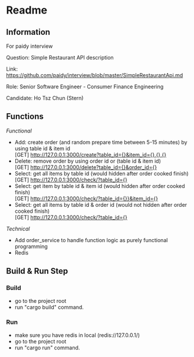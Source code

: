 # Readme

## Information

For paidy interview

Question: Simple Restaurant API description

Link: https://github.com/paidy/interview/blob/master/SimpleRestaurantApi.md

Role: Senior Software Engineer - Consumer Finance Engineering

Candidate: Ho Tsz Chun (Stern)


## Functions

*Functional*
* Add: create order (and random prepare time between 5-15 minutes) by using table id & item id\
  [GET] http://127.0.0.1:3000/create?table_id={}&item_id={},{},{}
* Delete: remove order by using order id or (table id & item id)\
  [GET] http://127.0.0.1:3000/delete?table_id={}&order_id={}
* Select: get all items by table id (would hidden after order cooked finish)\
  [GET] http://127.0.0.1:3000/check/?table_id={}
* Select: get item by table id & item id (would hidden after order cooked finish)\
  [GET] http://127.0.0.1:3000/check/?table_id={}}&item_id={}
* Select: get all items by table id & order id (would not hidden after order cooked finish)\
  [GET] http://127.0.0.1:3000/check/?table_id={}

*Technical*
* Add order_service to handle function logic as purely functional programming
* Redis


## Build & Run Step

### Build

* go to the project root
* run "cargo build" command.

### Run

* make sure you have redis in local (redis://127.0.0.1/)
* go to the project root
* run "cargo run" command.

